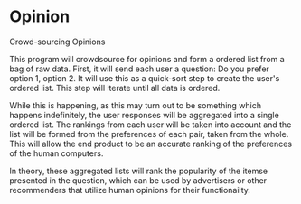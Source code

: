 Opinion
=======

Crowd-sourcing Opinions

This program will crowdsource for opinions and form a ordered list from a bag of raw data.
First, it will send each user a question: Do you prefer option 1, option 2.
It will use this as a quick-sort step to create the user's ordered list. This step will iterate 
until all data is ordered.

While this is happening, as this may turn out to be something which happens indefinitely, the user 
responses will be aggregated into a single ordered list. The rankings from each user will be taken 
into account and the list will be formed from the preferences of each pair, taken from the whole.
This will allow the end product to be an accurate ranking of the preferences of the human computers.

In theory, these aggregated lists will rank the popularity of the itemse presented in the question, 
which can be used by advertisers or other recommenders that utilize human opinions for their 
functionailty.